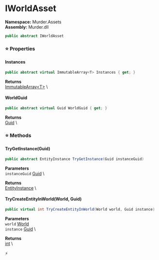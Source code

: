 # IWorldAsset

**Namespace:** Murder.Assets \
**Assembly:** Murder.dll

```csharp
public abstract IWorldAsset
```

### ⭐ Properties
#### Instances
```csharp
public abstract virtual ImmutableArray<T> Instances { get; }
```

**Returns** \
[ImmutableArray\<T\>](https://learn.microsoft.com/en-us/dotnet/api/System.Collections.Immutable.ImmutableArray-1?view=net-7.0) \
#### WorldGuid
```csharp
public abstract virtual Guid WorldGuid { get; }
```

**Returns** \
[Guid](https://learn.microsoft.com/en-us/dotnet/api/System.Guid?view=net-7.0) \
### ⭐ Methods
#### TryGetInstance(Guid)
```csharp
public abstract EntityInstance TryGetInstance(Guid instanceGuid)
```

**Parameters** \
`instanceGuid` [Guid](https://learn.microsoft.com/en-us/dotnet/api/System.Guid?view=net-7.0) \

**Returns** \
[EntityInstance](/Murder/Prefabs/EntityInstance.html) \

#### TryCreateEntityInWorld(World, Guid)
```csharp
public virtual int TryCreateEntityInWorld(World world, Guid instance)
```

**Parameters** \
`world` [World](/Bang/World.html) \
`instance` [Guid](https://learn.microsoft.com/en-us/dotnet/api/System.Guid?view=net-7.0) \

**Returns** \
[int](https://learn.microsoft.com/en-us/dotnet/api/System.Int32?view=net-7.0) \



⚡
